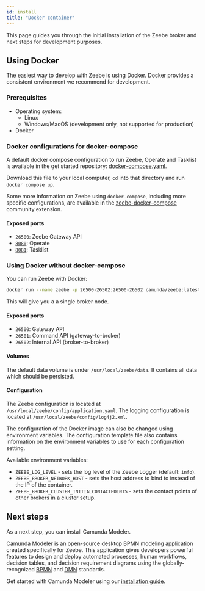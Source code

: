 ```yaml
---
id: install
title: "Docker container"
---
```


This page guides you through the initial installation of the Zeebe broker and next steps for development purposes.

## Using Docker

The easiest way to develop with Zeebe is using Docker. Docker provides a consistent environment we recommend for development.

### Prerequisites

- Operating system:
  - Linux
  - Windows/MacOS (development only, not supported for production)
- Docker

### Docker configurations for docker-compose

A default docker compose configuration to run Zeebe, Operate and Tasklist is available in the get started repository: [docker-compose.yaml](https://github.com/camunda-cloud/camunda-cloud-get-started/blob/master/docker-compose.yaml).

Download this file to your local computer, `cd` into that directory and run `docker compose up`. 

Some more information on Zeebe using `docker-compose`, including more specific configurations, are available in the [zeebe-docker-compose](https://github.com/zeebe-io/zeebe-docker-compose/blob/master/README.md) community extension.

#### Exposed ports

- `26500`: Zeebe Gateway API
- [`8080`](http://localhost:8080/): Operate
- [`8081`](http://localhost:8081/): Tasklist


### Using Docker without docker-compose

You can run Zeebe with Docker:

```bash
docker run --name zeebe -p 26500-26502:26500-26502 camunda/zeebe:latest
```

This will give you a a single broker node.

#### Exposed ports

- `26500`: Gateway API
- `26501`: Command API (gateway-to-broker)
- `26502`: Internal API (broker-to-broker)

#### Volumes

The default data volume is under `/usr/local/zeebe/data`. It contains
all data which should be persisted.

#### Configuration

The Zeebe configuration is located at `/usr/local/zeebe/config/application.yaml`.
The logging configuration is located at `/usr/local/zeebe/config/log4j2.xml`.

The configuration of the Docker image can also be changed using environment
variables. The configuration template file also contains information on the environment
variables to use for each configuration setting.

Available environment variables:

- `ZEEBE_LOG_LEVEL` - sets the log level of the Zeebe Logger (default: `info`).
- `ZEEBE_BROKER_NETWORK_HOST` - sets the host address to bind to instead of the IP of the container.
- `ZEEBE_BROKER_CLUSTER_INITIALCONTACTPOINTS` - sets the contact points of other brokers in a cluster setup.

## Next steps

As a next step, you can install Camunda Modeler.

Camunda Modeler is an open-source desktop BPMN modeling application created specifically for Zeebe. This application gives developers powerful features to design and deploy automated processes, human workflows, decision tables, and decision requirement diagrams using the globally-recognized [BPMN](https://camunda.com/bpmn/) and [DMN](https://camunda.com/dmn/) standards.

Get started with Camunda Modeler using our [installation guide](https://docs.camunda.io/docs/components/modeler/camunda-modeler/install-the-modeler).
